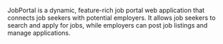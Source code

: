 JobPortal is a dynamic, feature-rich job portal web
application that connects job seekers with potential employers. It allows job seekers
to search and apply for jobs, while employers can post job listings and manage applications.
